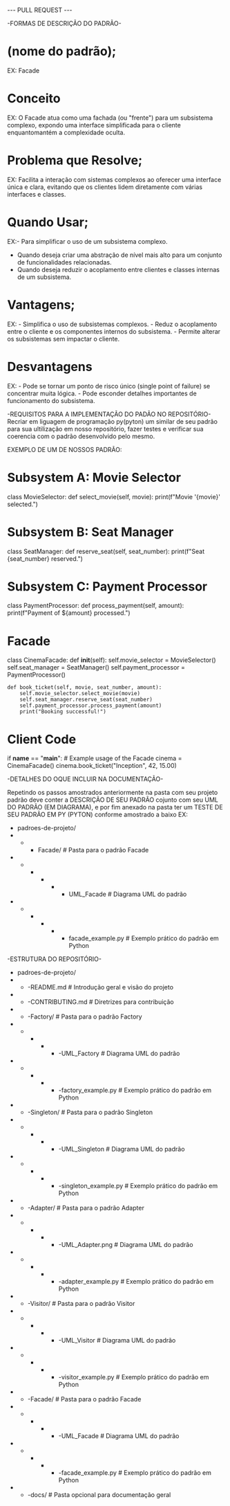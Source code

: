  --- PULL REQUEST ---

-FORMAS DE DESCRIÇÃO DO PADRÃO-

# (nome do padrão);
EX: Facade

# Conceito
EX: O Facade atua como uma fachada (ou "frente") para um subsistema complexo, expondo uma 
interface simplificada para o cliente enquantomantém a complexidade oculta.

# Problema que Resolve;
EX: Facilita a interação com sistemas complexos ao oferecer uma interface única e clara, evitando que
os clientes lidem diretamente com várias interfaces e classes.


# Quando Usar;
EX:- Para simplificar o uso de um subsistema complexo.
   - Quando deseja criar uma abstração de nível mais alto para um conjunto de funcionalidades relacionadas.
   - Quando deseja reduzir o acoplamento entre clientes e classes internas de um subsistema.

# Vantagens;
EX: - Simplifica o uso de subsistemas complexos.
    - Reduz o acoplamento entre o cliente e os componentes internos do subsistema.
    - Permite alterar os subsistemas sem impactar o cliente.

 # Desvantagens
EX: - Pode se tornar um ponto de risco único (single point of failure) se concentrar muita lógica.
    - Pode esconder detalhes importantes de funcionamento do subsistema.   


-REQUISITOS PARA A IMPLEMENTAÇÃO DO PADÃO NO REPOSITÓRIO- 
Recriar em liguagem de programação py(pyton) um similar de seu padrão para sua ultilização em nosso repositório, fazer testes e verificar sua coerencia com o padrão desenvolvido pelo mesmo.

EXEMPLO DE UM DE NOSSOS PADRÃO:

# Subsystem A: Movie Selector
class MovieSelector:
    def select_movie(self, movie):
        print(f"Movie '{movie}' selected.")

# Subsystem B: Seat Manager
class SeatManager:
    def reserve_seat(self, seat_number):
        print(f"Seat {seat_number} reserved.")

# Subsystem C: Payment Processor
class PaymentProcessor:
    def process_payment(self, amount):
        print(f"Payment of ${amount} processed.")

# Facade
class CinemaFacade:
    def __init__(self):
        self.movie_selector = MovieSelector()
        self.seat_manager = SeatManager()
        self.payment_processor = PaymentProcessor()

    def book_ticket(self, movie, seat_number, amount):
        self.movie_selector.select_movie(movie)
        self.seat_manager.reserve_seat(seat_number)
        self.payment_processor.process_payment(amount)
        print("Booking successful!")

# Client Code
if __name__ == "__main__":
    # Example usage of the Facade
    cinema = CinemaFacade()
    cinema.book_ticket("Inception", 42, 15.00)



-DETALHES DO OQUE INCLUIR NA DOCUMENTAÇÃO-

Repetindo os passos amostrados anteriormente na pasta com seu projeto padrão deve conter a DESCRIÇÃO DE SEU PADRÃO cojunto com seu UML DO PADRÃO (EM DIAGRAMA), e por fim anexado na pasta ter um TESTE DE SEU PADRÃO EM PY (PYTON) conforme amostrado a baixo
EX:
- padroes-de-projeto/
- - - Facade/                       # Pasta para o padrão Facade
- - - - - - UML_Facade              # Diagrama UML do padrão
- - - - - - facade_example.py       # Exemplo prático do padrão em Python


 
 -ESTRUTURA DO REPOSITÓRIO-
 
- padroes-de-projeto/
- - -README.md                   # Introdução geral e visão do projeto
- - -CONTRIBUTING.md             # Diretrizes para contribuição
- - -Factory/                    # Pasta para o padrão Factory
- - - - - -UML_Factory           # Diagrama UML do padrão
- - - - - -factory_example.py    # Exemplo prático do padrão em Python
- - -Singleton/                  # Pasta para o padrão Singleton
- - - - - -UML_Singleton         # Diagrama UML do padrão
- - - - - -singleton_example.py  # Exemplo prático do padrão em Python
- - -Adapter/                    # Pasta para o padrão Adapter
- - - - - -UML_Adapter.png       # Diagrama UML do padrão
- - - - - -adapter_example.py    # Exemplo prático do padrão em Python
- - -Visitor/                    # Pasta para o padrão Visitor
- - - - - -UML_Visitor           # Diagrama UML do padrão
- - - - - -visitor_example.py    # Exemplo prático do padrão em Python
- - -Facade/                     # Pasta para o padrão Facade
- - - - - -UML_Facade            # Diagrama UML do padrão
- - - - - -facade_example.py     # Exemplo prático do padrão em Python
- - -docs/                       # Pasta opcional para documentação geral
    

  
